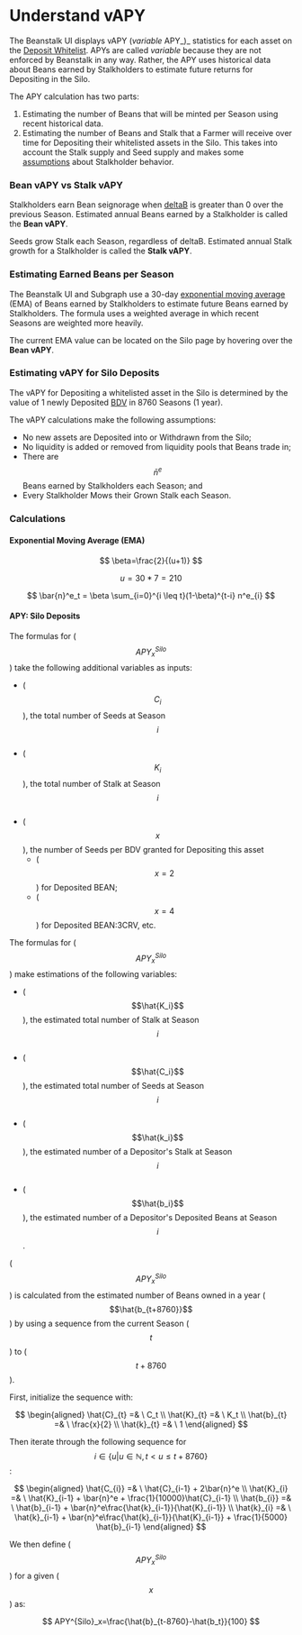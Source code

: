 # Understand vAPY

The Beanstalk UI displays vAPY (_variable_ APY_)_ statistics for each asset on the [Deposit Whitelist](../../farm/silo.md#deposit-whitelist). APYs are called _variable_ because they are not enforced by Beanstalk in any way. Rather, the APY uses historical data about Beans earned by Stalkholders to estimate future returns for Depositing in the Silo.

The APY calculation has two parts:

1. Estimating the number of Beans that will be minted per Season using recent historical data.
2. Estimating the number of Beans and Stalk that a Farmer will receive over time for Depositing their whitelisted assets in the Silo. This takes into account the Stalk supply and Seed supply and makes some [assumptions](understand-vapy.md#estimating-vapy-for-silo-deposits) about Stalkholder behavior.

### Bean vAPY vs Stalk vAPY

Stalkholders earn Bean seignorage when [deltaB](../../protocol/glossary.md#deltab) is greater than 0 over the previous Season. Estimated annual Beans earned by a Stalkholder is called the **Bean vAPY**.

Seeds grow Stalk each Season, regardless of deltaB. Estimated annual Stalk growth for a Stalkholder is called the **Stalk vAPY**.

### Estimating Earned Beans per Season

The Beanstalk UI and Subgraph use a 30-day [exponential moving average](https://en.wikipedia.org/wiki/Moving\_average#Exponential\_moving\_average) (EMA) of Beans earned by Stalkholders to estimate future Beans earned by Stalkholders. The formula uses a weighted average in which recent Seasons are weighted more heavily.

The current EMA value can be located on the Silo page by hovering over the **Bean vAPY**.

### Estimating vAPY for Silo Deposits

The vAPY for Depositing a whitelisted asset in the Silo is determined by the value of 1 newly Deposited [BDV](../../protocol/glossary.md#bean-denominated-value) in 8760 Seasons (1 year).

The vAPY calculations make the following assumptions:

* No new assets are Deposited into or Withdrawn from the Silo;
* No liquidity is added or removed from liquidity pools that Beans trade in;
* There are $$\bar{n}^e$$ Beans earned by Stalkholders each Season; and
* Every Stalkholder Mows their Grown Stalk each Season.&#x20;

### Calculations

#### Exponential Moving Average (EMA)

$$
\beta=\frac{2}{(u+1)}
$$

$$
u=30*7=210
$$

$$
\bar{n}^e_t = \beta \sum_{i=0}^{i \leq t}(1-\beta)^{t-i} n^e_{i}
$$

#### APY: Silo Deposits

The formulas for ($$APY^{Silo}_x$$) take the following additional variables as inputs:

* ($$C_i$$), the total number of Seeds at Season $$i$$​
* ($$K_i$$), the total number of Stalk at Season $$i$$​
* ($$x$$), the number of Seeds per BDV granted for Depositing this asset
  * ($$x = 2$$) for Deposited BEAN;
  * ($$x= 4$$) for Deposited BEAN:3CRV, etc.

The formulas for ($$APY^{Silo}_x$$) make estimations of the following variables:

* ($$\hat{K_i}$$), the estimated total number of Stalk at Season $$i$$​
* ($$\hat{C_i}$$​), the estimated total number of Seeds at Season $$i$$​
* ($$\hat{k_i}$$​), the estimated number of a Depositor's Stalk at Season $$i$$​
* ($$\hat{b_i}$$), the estimated number of a Depositor's Deposited Beans at Season $$i$$​.

($$APY^{Silo}_x$$​) is calculated from the estimated number of Beans owned in a year ($$\hat{b_{t+8760}}$$) by using a sequence from the current Season ($$t$$​) to ($$t+8760$$​).

First, initialize the sequence with:

$$
\begin{aligned}
\hat{C}_{t} =& \ C_t \\
\hat{K}_{t} =& \ K_t \\
\hat{b}_{t} =& \ \frac{x}{2} \\
\hat{k}_{t} =& \ 1
\end{aligned}
$$

Then iterate through the following sequence for $$i \in\{{u | u \in \mathbb{N}, t < u \leq t+8760}\}$$​:

$$
\begin{aligned}
\hat{C_{i}} =& \ \hat{C}_{i-1} + 2\bar{n}^e \\
\hat{K}_{i} =& \ \hat{K}_{i-1} + \bar{n}^e + \frac{1}{10000}\hat{C}_{i-1} \\
\hat{b_{i}} =& \ \hat{b}_{i-1} + \bar{n}^e\frac{\hat{k}_{i-1}}{\hat{K}_{i-1}} \\
\hat{k}_{i} =& \ \hat{k}_{i-1} + \bar{n}^e\frac{\hat{k}_{i-1}}{\hat{K}_{i-1}} + \frac{1}{5000} \hat{b}_{i-1}
\end{aligned}
$$

We then define ($$APY^{Silo}_x$$​) for a given ($$x$$​) as:

$$
APY^{Silo}_x=\frac{\hat{b}_{t-8760}-\hat{b_t}}{100}
$$
